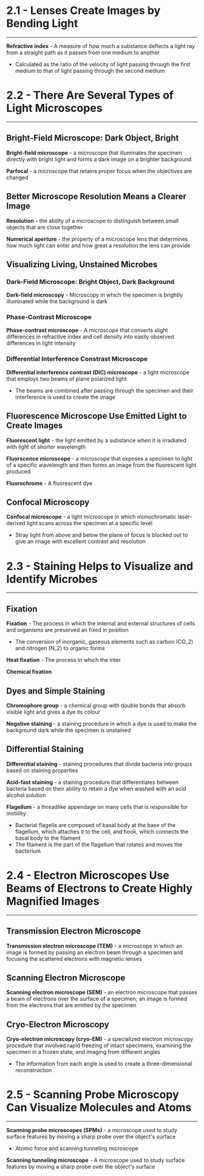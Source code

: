 # 2.1 - Lenses Create Images by Bending Light

---

**Refractive index** - A measure of how much a substance deflects a light ray from a straight path as it passes from one medium to another
- Calculated as the ratio of the velocity of light passing through the first medium to that of light passing through the second medium


# 2.2 - There Are Several Types of Light Microscopes


---
## Bright-Field Microscope: Dark Object, Bright 

**Bright-field microscope** - a microscope that illuminates the specimen directly with bright light and forms a dark image on a brighter background

**Parfocal** - a microscope that retains proper focus when the objectives are changed

## Better Microscope Resolution Means a Clearer Image

**Resolution** - the ability of a microscope to distinguish between small objects that are close together


**Numerical aperture** - the property of a microscope lens that determines how much light can enter and how great a resolution the lens can provide


## Visualizing Living, Unstained Microbes
### Dark-Field Microscope: Bright Object, Dark Background

**Dark-field microscopy** - Microscopy in which the specimen is brightly illuminated while the background is dark

### Phase-Contrast Microscope

**Phase-contrast microscope** - A microscope that converts slight differences in refractive index and cell density into easily observed differences in light intensity


### Differential Interference Constrast Microscope

**Differential interference contrast (DIC) microscope** - a light microscope that employs two beams of plane polarized light
- The beams are combined after passing through the specimen and their interference is used to create the image


## Fluorescence Microscope Use Emitted Light to Create Images

**Fluorescent light** - the light emitted by a substance when it is irradiated with light of shorter wavelength

**Fluorscence microscope** - a microscope that exposes a specimen to light of a specific wavelength and then forms an image from the fluorescent light produced

**Fluorochrome** - A fluorescent dye


## Confocal Microscopy

**Confocal microscope** - a light microscope in which monochromatic laser-derived light scans across the specimen at a specific level
 - Stray light from above and below the plane of focus is blocked out to give an image with excellent contrast and resolution

# 2.3 - Staining Helps to Visualize and Identify Microbes 

---

## Fixation

**Fixation** - The process in which the internal and external structures of cells and organisms are preserved an fixed in position
- The conversion of inorganic, gaseous elements such as carbon (CO_2) and nitrogen (N_2) to organic forms

**Heat fixation** - The process in which the inter

**Chemical fixation**
## Dyes and Simple Staining

**Chromophore group** - a chemical group with double bonds that absorb visible light and gives a dye its colour

**Negative staining** - a staining procedure in which a dye is used to make the background dark while the specimen is unstained

## Differential Staining

**Differential staining** - staining procedures that divide bacteria into groups based on staining properties

**Acid-fast staining** - a staining procedure that differentiates between bacteria based on their ability to retain a dye when washed with an acid alcohol solution

**Flagellum** - a threadlike appendage on many cells that is responsible for motiility
- Bacterial flagella are composed of basal body at the base of the flagellum, which attaches it to the cell, and hook, which connects the basal body to the filament
- The filament is the part of the flagellum that rotates and moves the bacterium

# 2.4 - Electron Microscopes Use Beams of Electrons to Create Highly Magnified Images 

---


## Transmission Electron Microscope

**Transmission electron microscope (TEM)** - a microscope in which an image is formed by passing an electron beam through a specimen and focusing the scattered electrons with magnetic lenses
## Scanning Electron Microscope

**Scanning electron microscope (SEM)** - an electron microscope that passes a beam of electrons over the surface of a specimen; an image is formed from the electrons that are emitted by the specimen


## Cryo-Electron Microscopy

**Cryo-electron microscopy (cryo-EM)** - a specialized electron microscopy procedure that involved rapid freezing of intact specimens, examining the specimen in a frozen state, and imaging from different angles
- The information from each angle is used to create a three-dimensional reconstruction

# 2.5 - Scanning Probe Microscopy Can Visualize Molecules and Atoms

---

**Scanning probe microscopes (SPMs)** - a microscope used to study surface features by moving a sharp probe over the object's surface
- Atomic force and scanning tunneling microscope

**Scanning tunneling microscope** - A microscope used to study surface features by moving a sharp probe over the object's surface